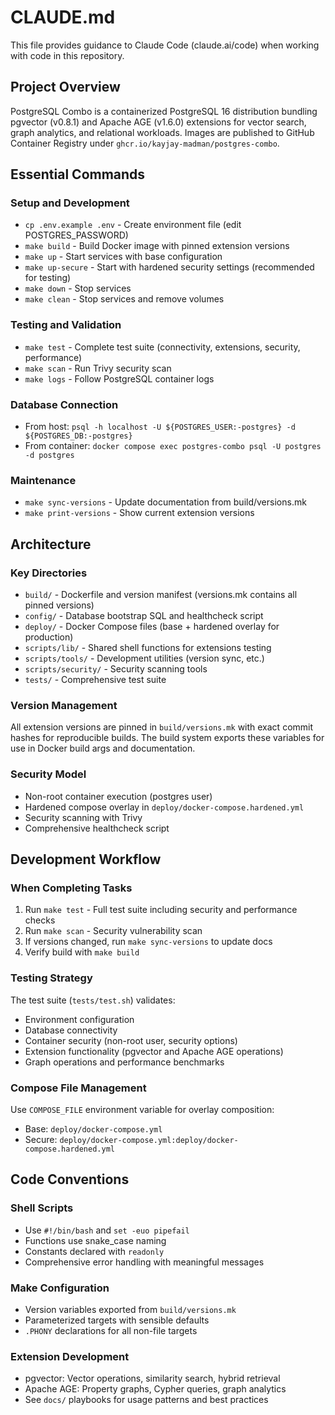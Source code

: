 # CLAUDE.md

This file provides guidance to Claude Code (claude.ai/code) when working with code in this repository.

## Project Overview

PostgreSQL Combo is a containerized PostgreSQL 16 distribution bundling pgvector (v0.8.1) and Apache AGE (v1.6.0) extensions for vector search, graph analytics, and relational workloads. Images are published to GitHub Container Registry under `ghcr.io/kayjay-madman/postgres-combo`.

## Essential Commands

### Setup and Development
- `cp .env.example .env` - Create environment file (edit POSTGRES_PASSWORD)
- `make build` - Build Docker image with pinned extension versions  
- `make up` - Start services with base configuration
- `make up-secure` - Start with hardened security settings (recommended for testing)
- `make down` - Stop services
- `make clean` - Stop services and remove volumes

### Testing and Validation
- `make test` - Complete test suite (connectivity, extensions, security, performance)
- `make scan` - Run Trivy security scan
- `make logs` - Follow PostgreSQL container logs

### Database Connection
- From host: `psql -h localhost -U ${POSTGRES_USER:-postgres} -d ${POSTGRES_DB:-postgres}`
- From container: `docker compose exec postgres-combo psql -U postgres -d postgres`

### Maintenance
- `make sync-versions` - Update documentation from build/versions.mk
- `make print-versions` - Show current extension versions

## Architecture

### Key Directories
- `build/` - Dockerfile and version manifest (versions.mk contains all pinned versions)
- `config/` - Database bootstrap SQL and healthcheck script
- `deploy/` - Docker Compose files (base + hardened overlay for production)
- `scripts/lib/` - Shared shell functions for extensions testing
- `scripts/tools/` - Development utilities (version sync, etc.)
- `scripts/security/` - Security scanning tools
- `tests/` - Comprehensive test suite

### Version Management
All extension versions are pinned in `build/versions.mk` with exact commit hashes for reproducible builds. The build system exports these variables for use in Docker build args and documentation.

### Security Model
- Non-root container execution (postgres user)
- Hardened compose overlay in `deploy/docker-compose.hardened.yml`
- Security scanning with Trivy
- Comprehensive healthcheck script

## Development Workflow

### When Completing Tasks
1. Run `make test` - Full test suite including security and performance checks
2. Run `make scan` - Security vulnerability scan
3. If versions changed, run `make sync-versions` to update docs
4. Verify build with `make build`

### Testing Strategy
The test suite (`tests/test.sh`) validates:
- Environment configuration
- Database connectivity  
- Container security (non-root user, security options)
- Extension functionality (pgvector and Apache AGE operations)
- Graph operations and performance benchmarks

### Compose File Management
Use `COMPOSE_FILE` environment variable for overlay composition:
- Base: `deploy/docker-compose.yml`
- Secure: `deploy/docker-compose.yml:deploy/docker-compose.hardened.yml`

## Code Conventions

### Shell Scripts
- Use `#!/bin/bash` and `set -euo pipefail`
- Functions use snake_case naming
- Constants declared with `readonly`
- Comprehensive error handling with meaningful messages

### Make Configuration
- Version variables exported from `build/versions.mk`
- Parameterized targets with sensible defaults
- `.PHONY` declarations for all non-file targets

### Extension Development
- pgvector: Vector operations, similarity search, hybrid retrieval
- Apache AGE: Property graphs, Cypher queries, graph analytics
- See `docs/` playbooks for usage patterns and best practices